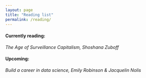 ```yaml
---
layout: page
title: "Reading list"
permalink: /reading/
---
```


#### Currently reading:
*The Age of Surveillance Capitalism, Shoshana Zuboff*

#### Upcoming:
*Build a career in data science, Emily Robinson & Jacquelin Nolis*
